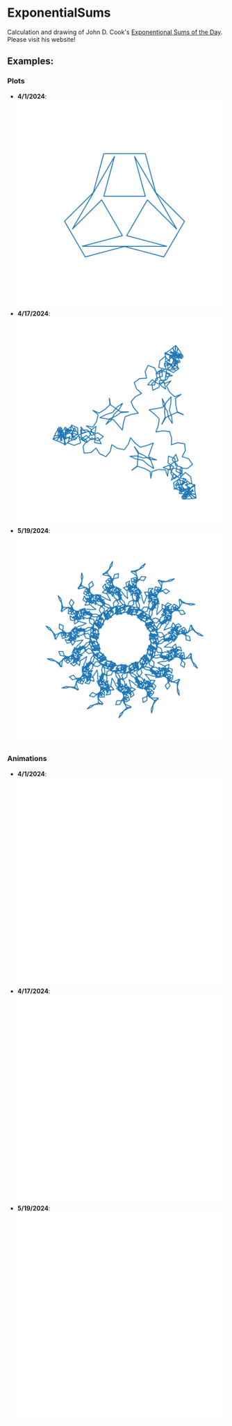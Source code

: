 # ExponentialSums
Calculation and drawing of John D. Cook's [Exponentional Sums of the Day](https://www.johndcook.com/expsum/). Please visit his website!

## Examples: 
### Plots

- **4/1/2024**:   ![example](Days/24/04/4-1-24.png)
- **4/17/2024**:  ![example](Days/24/04/4-17-24.png)
- **5/19/2024**:  ![example](Days/24/05/5-19-24.png)

### Animations

- **4/1/2024**:   ![example](Days/24/04/4-1-24.gif)
- **4/17/2024**:  ![example](Days/24/04/4-17-24.gif)
- **5/19/2024**:  ![example](Days/24/05/5-19-24.gif)
